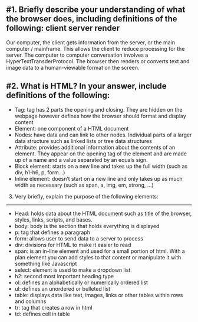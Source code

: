 #1. Briefly describe your understanding of what the browser does, including definitions of the following: client server render
----
Our computer, the client gets information from the server, or the main computer / mainframe. This allows the client to reduce processing for the server. The computer to computer conversation involves a HyperTextTransderProtocol. The browser then renders or converts text and image data to a human-viewable format on the screen.

#2. What is HTML? In your answer, include definitions of the following:
----
* Tag: tag has 2 parts the opening and closing. They are hidden on the webpage however defines how the browser should format and display content
* Element: one component of a HTML document
* Nodes: have data and can link to other nodes. Individual parts of a larger data structure such as linked lists or tree data structures
* Attribute: provides additional information about the contents of an element. They appear on the opening tag of the element and are made up of a name and a value separated by an equals sign.
* Block element: starts on a new line and takes up the full width (such as div, h1-h6, p, form…)
* Inline element: doesn’t start on a new line and only takes up as much width as necessary (such as span, a, img, em, strong, …)

3. Very briefly, explain the purpose of the following elements:
----
* Head: holds data about the HTML document such as title of the browser, styles, links, scripts, and bases.
* body: body is the section that holds everything is displayed
* p: tag that defines a paragraph
* form: allows user to send data to a server to process
* div: divisions for HTML to make it easier to read
* span: is an in-line element and used for a small portion of html. With a plan element you can add styles to that content or manipulate it with something like Javascript
* select: element is used to make a dropdown list
* h2: second most important heading type
* ol: defines an alphabetically or numerically ordered list
* ul: defines an unordered or bulleted list
* table: displays data like text, images, links or other tables within rows and columns
* tr: tag that creates a row in html
* td: defines cell in table

